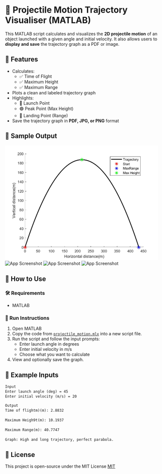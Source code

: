
# 🎯 Projectile Motion Trajectory Visualiser  (MATLAB)

This MATLAB script calculates and visualizes the **2D projectile motion** of an object launched with a given angle and initial velocity. It also allows users to **display and save** the trajectory graph as a PDF or image.


## 📌 Features

- Calculates:
  - ✅ Time of Flight
  - ✅ Maximum Height
  - ✅ Maximum Range
- Plots a clean and labeled trajectory graph
- Highlights:
  - 🚀 Launch Point
  - 🟢 Peak Point (Max Height)
  - 🔵 Landing Point (Range)
- Save the trajectory graph in **PDF, JPG, or PNG** format


## 📸 Sample Output

![Artilary fire](https://github.com/Karthik-v202/projectile-motion-trajectory-visualiser-/blob/main/Artilary%20fire.jpg)
![App Screenshot](https://via.placeholder.com/468x300?text=App+Screenshot+Here)
![App Screenshot](https://via.placeholder.com/468x300?text=App+Screenshot+Here)
![App Screenshot](https://via.placeholder.com/468x300?text=App+Screenshot+Here)


## 🧪 How to Use

### 🛠️ Requirements
- MATLAB 

### 🚀 Run Instructions
1. Open MATLAB
2. Copy the code from [`projectile_motion.mlx`](Projectile_Motion.mlx) into a new script file.
3. Run the script and follow the input prompts:
   - Enter launch angle in degrees
   - Enter initial velocity in m/s
   - Choose what you want to calculate
4. View and optionally save the graph.
    
## 📂 Example Inputs

```text
Input
Enter launch angle (deg) = 45
Enter initial velocity (m/s) = 20
```
```
Output
Time of flightm)(m): 2.8832

Maximum Heigh9t(m): 10.1937

Maximum Range(m): 40.7747

Graph: High and long trajectory, perfect parabola.
```
## 📃 License

This project is open-source under the MIT License [MIT](https://choosealicense.com/licenses/mit/)

